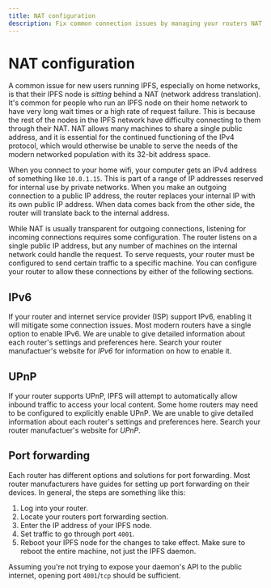 ```yaml
---
title: NAT configuration
description: Fix common connection issues by managing your routers NAT and forwarding ports so other IPFS nodes can interact with your node.
---
```


# NAT configuration

A common issue for new users running IPFS, especially on home networks, is that their IPFS node is _sitting_ behind a NAT (network address translation). It's common for people who run an IPFS node on their home network to have very long wait times or a high rate of request failure. This is because the rest of the nodes in the IPFS network have difficulty connecting to them through their NAT. NAT allows many machines to share a single public address, and it is essential for the continued functioning of the IPv4 protocol, which would otherwise be unable to serve the needs of the modern networked population with its 32-bit address space.

When you connect to your home wifi, your computer gets an IPv4 address of something like `10.0.1.15`. This is part of a range of IP addresses reserved for internal use by private networks. When you make an outgoing connection to a public IP address, the router replaces your internal IP with its own public IP address. When data comes back from the other side, the router will translate back to the internal address.

While NAT is usually transparent for outgoing connections, listening for incoming connections requires some configuration. The router listens on a single public IP address, but any number of machines on the internal network could handle the request. To serve requests, your router must be configured to send certain traffic to a specific machine. You can configure your router to allow these connections by either of the following sections.

## IPv6

If your router and internet service provider (ISP) support IPv6, enabling it will mitigate some connection issues. Most modern routers have a single option to enable IPv6. We are unable to give detailed information about each router's settings and preferences here. Search your router manufactuer's website for _IPv6_ for information on how to enable it.

## UPnP

If your router supports UPnP, IPFS will attempt to automatically allow inbound traffic to access your local content. Some home routers may need to be configured to explicitly enable UPnP. We are unable to give detailed information about each router's settings and preferences here. Search your router manufactuer's website for _UPnP_.

## Port forwarding

Each router has different options and solutions for port forwarding. Most router manufacturers have guides for setting up port forwarding on their devices. In general, the steps are something like this:

1. Log into your router.
1. Locate your routers port forwarding section.
1. Enter the IP address of your IPFS node.
1. Set traffic to go through port `4001`.
1. Reboot your IPFS node for the changes to take effect. Make sure to reboot the entire machine, not just the IPFS daemon.

Assuming you're not trying to expose your daemon's API to the public internet, opening port `4001`/`tcp` should be sufficient.
